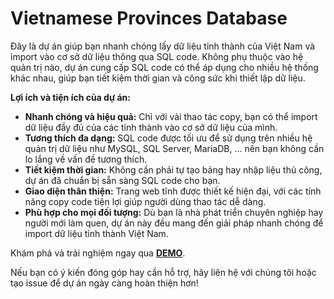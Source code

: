 # Vietnamese Provinces Database

Đây là dự án giúp bạn nhanh chóng lấy dữ liệu tỉnh thành của Việt Nam và import vào cơ sở dữ liệu thông qua SQL code. Không phụ thuộc vào hệ quản trị nào, dự án cung cấp SQL code có thể áp dụng cho nhiều hệ thống khác nhau, giúp bạn tiết kiệm thời gian và công sức khi thiết lập dữ liệu.

**Lợi ích và tiện ích của dự án:**

- **Nhanh chóng và hiệu quả:** Chỉ với vài thao tác copy, bạn có thể import dữ liệu đầy đủ của các tỉnh thành vào cơ sở dữ liệu của mình.
- **Tương thích đa dạng:** SQL code được tối ưu để sử dụng trên nhiều hệ quản trị dữ liệu như MySQL, SQL Server, MariaDB, … nên bạn không cần lo lắng về vấn đề tương thích.
- **Tiết kiệm thời gian:** Không cần phải tự tạo bảng hay nhập liệu thủ công, dự án đã chuẩn bị sẵn sàng SQL code cho bạn.
- **Giao diện thân thiện:** Trang web tĩnh được thiết kế hiện đại, với các tính năng copy code tiện lợi giúp người dùng thao tác dễ dàng.
- **Phù hợp cho mọi đối tượng:** Dù bạn là nhà phát triển chuyên nghiệp hay người mới làm quen, dự án này đều mang đến giải pháp nhanh chóng để import dữ liệu tỉnh thành Việt Nam.

Khám phá và trải nghiệm ngay qua [**DEMO**](https://ngphuan2017.github.io/vietnamese-provinces-database/).

Nếu bạn có ý kiến đóng góp hay cần hỗ trợ, hãy liên hệ với chúng tôi hoặc tạo issue để dự án ngày càng hoàn thiện hơn!
